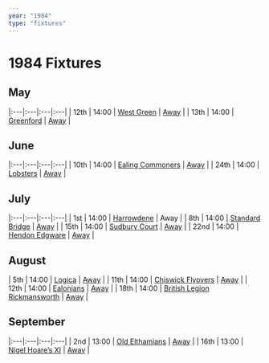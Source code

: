 ```yaml
---
year: "1984"
type: "fixtures"
---
```


# 1984 Fixtures

## May

|:---|:---|:---|:---|
| 12th | 14:00 | [West Green](1984-west-green) | [Away](https://goo.gl/maps/RuqU3SDAXZkYVKds6) |
| 13th | 14:00 | [Greenford](1984-greenford) | [Away](https://goo.gl/maps/KSqR2KXpRxmpCBPi8) |

## June

|:---|:---|:---|:---|
| 10th | 14:00 | [Ealing Commoners](1984-ealing-commoners) | [Away]() |
| 24th | 14:00 | [Lobsters](1984-lobsters) | [Away]() |

## July

|:---|:---|:---|:---|
| 1st | 14:00 | [Harrowdene](1984-harrowdene) | Away |
| 8th | 14:00 | [Standard Bridge](1984-standard-bridge) | [Away](https://goo.gl/maps/G6cubBmpvEdgcr4aA) |
| 15th | 14:00 | [Sudbury Court](1984-sudbury-court) | [Away](https://goo.gl/maps/V8bczaHKx4hTtsf96) |
| 22nd | 14:00 | [Hendon Edgware](1984-hendon-edgware) | [Away](https://goo.gl/maps/GXV5pevaYGgK6Xqj6) |

## August

| 5th | 14:00 | [Logica](1984-logica) | [Away](https://goo.gl/maps/Fx66VqDovzYn2pBCA) |
| 11th | 14:00 | [Chiswick Flyovers](1984-chiswick-flyovers) | [Away](https://goo.gl/maps/Mt3bL7Dhjy9wFKXh8) |
| 12th | 14:00 | [Ealonians](1984-ealonians) | [Away](https://goo.gl/maps/PsUYWdT94Y2EWxa16) |
| 18th | 14:00 | [British Legion Rickmansworth](1984-british-legion-rickmansworth) | [Away](https://goo.gl/maps/AkWQUyHTgkJh5kPcA) |

## September

|:---|:---|:---|:---|
| 2nd | 13:00 | [Old Elthamians](1984-old-elthamians) | [Away](https://goo.gl/maps/AkWQUyHTgkJh5kPcA) |
| 16th | 13:00 | [Nigel Hoare’s XI](1984-nigel-hoares-xi) | [Away](https://goo.gl/maps/XPCpKbfekbj44GJR7) |